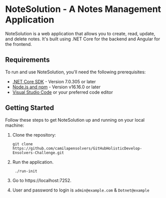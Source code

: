 # NoteSolution - A Notes Management Application

NoteSolution is a web application that allows you to create, read, update, and delete notes. It's built using .NET Core
for the backend and Angular for the frontend.

## Requirements

To run and use NoteSolution, you'll need the following prerequisites:

- [.NET Core SDK](https://dotnet.microsoft.com/download) - Version 7.0.305 or later
- [Node.js and npm](https://nodejs.org/) - Version v16.16.0 or later
- [Visual Studio Code](https://code.visualstudio.com/) or your preferred code editor

## Getting Started

Follow these steps to get NoteSolution up and running on your local machine:

1. Clone the repository:

   ```shell
   git clone https://github.com/camilapensolvers/GitHubHolisticDevelop-Ensolvers-Challenge.git
   
   ```

2. Run the application.
   ```shell
    ./run-init
      ```

3. Go to https://localhost:7252.
4. User and password to login is `admin@example.com` & `Dotnet@example`
